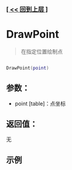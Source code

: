 ### [[ << 回到上层 ]](README.md)

# DrawPoint

> 在指定位置绘制点

```lua

DrawPoint(point)

```

## 参数：

+ point [table]：点坐标

## 返回值：

无

## 示例

```lua

```